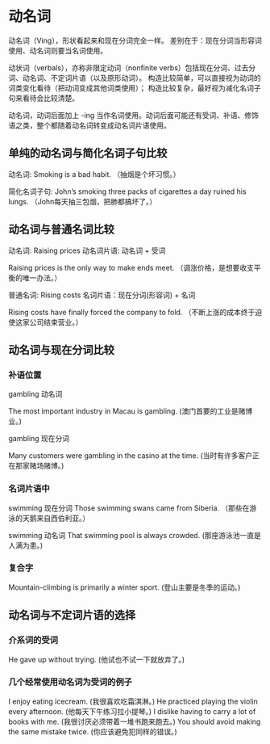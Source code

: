 # 动名词

动名词（Ving），形状看起来和现在分词完全一样。 差别在于：现在分词当形容词使用、动名词则要当名词使用。

动状词（verbals），亦称非限定动词（nonfinite verbs）包括现在分词、过去分词、动名词、不定词片语（以及原形动词）。
构造比较简单，可以直接视为动词的词类变化看待（把动词变成其他词类使用）；
构造比较复杂，最好视为减化名词子句来看待会比较清楚。

动名词，动词后面加上 -ing 当作名词使用。动词后面可能还有受词、补语、修饰语之类，整个都随着动名词转变成动名词片语使用。

## 单纯的动名词与简化名词子句比较

动名词:
Smoking is a bad habit. （抽烟是个坏习惯。）

简化名词子句:
John’s smoking three packs of cigarettes a day ruined his lungs. （John每天抽三包烟，把肺都搞坏了。）

## 动名词与普通名词比较

动名词: Raising prices 动名词片语: 动名词 + 受词

Raising prices is the only way to make ends meet. （调涨价格，是想要收支平衡的唯一办法。）


普通名词: Rising costs 名词片语：现在分词(形容词) + 名词

Rising costs have finally forced the company to fold. （不断上涨的成本终于迫使这家公司结束营业。）



## 动名词与现在分词比较

### 补语位置

gambling 动名词

The most important industry in Macau is gambling. (澳门首要的工业是赌博业。)

gambling 现在分词

Many customers were gambling in the casino at the time. (当时有许多客户正在那家赌场赌博。)

### 名词片语中

 swimming 现在分词
Those swimming swans came from Siberia. （那些在游泳的天鹅来自西伯利亚。）

 swimming 动名词
That swimming pool is always crowded. (那座游泳池一直是人满为患。)

### 复合字

Mountain-climbing is primarily a winter sport. (登山主要是冬季的运动。)


## 动名词与不定词片语的选择

### 介系词的受词

He gave up without trying. (他试也不试一下就放弃了。)

### 几个经常使用动名词为受词的例子

I enjoy eating icecream. (我很喜欢吃霜淇淋。)
He practiced playing the violin every afternoon. (他每天下午练习拉小提琴。)
I dislike having to carry a lot of books with me. (我很讨厌必须带着一堆书跑来跑去。)
You should avoid making the same mistake twice. (你应该避免犯同样的错误。)
